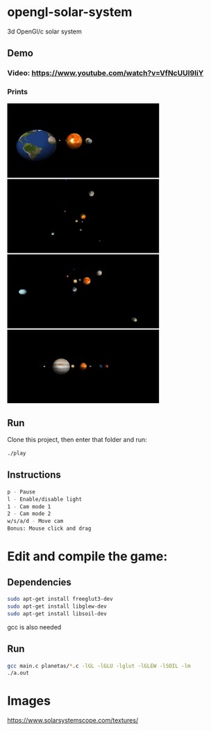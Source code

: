 # opengl-solar-system
3d OpenGl/c solar system

## Demo
### Video: https://www.youtube.com/watch?v=VfNcUUI9IiY

### Prints
 <img src="prints/print1.png" width="350"/> <img src="prints/print2.png" width="350"/>
 <img src="prints/print3.png" width="350"/> <img src="prints/print4.png" width="350"/>
## Run
Clone this project, then enter that folder and run:
```sh
./play
```
## Instructions
```sh
p - Pause
l - Enable/disable light
1 - Cam mode 1
2 - Cam mode 2
w/s/a/d - Move cam
Bonus: Mouse click and drag
```


# Edit and compile the game:
## Dependencies
```sh
sudo apt-get install freeglut3-dev 
sudo apt-get install libglew-dev 
sudo apt-get install libsoil-dev 
```
gcc is also needed
## Run
```sh
gcc main.c planetas/*.c -lGL -lGLU -lglut -lGLEW -lSOIL -lm
./a.out
```

# Images
https://www.solarsystemscope.com/textures/
